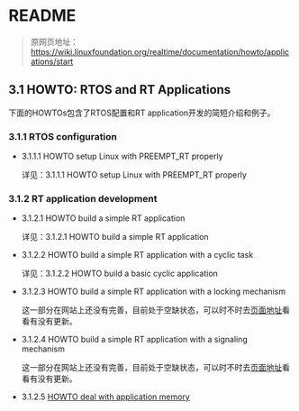 # README

> 原网页地址：https://wiki.linuxfoundation.org/realtime/documentation/howto/applications/start

## 3.1 HOWTO: RTOS and RT Applications

下面的HOWTOs包含了RTOS配置和RT application开发的简短介绍和例子。

<!-- The following HOWTOs include short instructions and examples for RTOS configuration and RT application development. -->

### 3.1.1 RTOS configuration

* 3.1.1.1 HOWTO setup Linux with PREEMPT_RT properly

    详见：3.1.1.1 HOWTO setup Linux with PREEMPT_RT properly

<!-- * 3.1.1.1 [HOWTO setup Linux with PREEMPT_RT properly](https://wiki.linuxfoundation.org/realtime/documentation/howto/applications/preemptrt_setup) -->

### 3.1.2 RT application development

* 3.1.2.1 HOWTO build a simple RT application

    详见：3.1.2.1 HOWTO build a simple RT application

<!-- * 3.1.2.1 [HOWTO build a simple RT application](https://wiki.linuxfoundation.org/realtime/documentation/howto/applications/application_base) -->

* 3.1.2.2 HOWTO build a simple RT application with a cyclic task

    详见：3.1.2.2 HOWTO build a basic cyclic application

<!-- * 3.1.2.2 [HOWTO build a simple RT application with a cyclic task](https://wiki.linuxfoundation.org/realtime/documentation/howto/applications/cyclic) -->

* 3.1.2.3 HOWTO build a simple RT application with a locking mechanism

    这一部分在网站上还没有完善，目前处于空缺状态，可以时不时去[页面地址](https://wiki.linuxfoundation.org/realtime/documentation/howto/applications/locking)看看有没有更新。

<!-- * 3.1.2.3 [HOWTO build a simple RT application with a locking mechanism](https://wiki.linuxfoundation.org/realtime/documentation/howto/applications/locking) -->

* 3.1.2.4 HOWTO build a simple RT application with a signaling mechanism

    这一部分在网站上还没有完善，目前处于空缺状态，可以时不时去[页面地址](https://wiki.linuxfoundation.org/realtime/documentation/howto/applications/signal)看看有没有更新。

<!-- * 3.1.2.4 [HOWTO build a simple RT application with a signaling mechanism](https://wiki.linuxfoundation.org/realtime/documentation/howto/applications/signal) -->

* 3.1.2.5 [HOWTO deal with application memory](https://wiki.linuxfoundation.org/realtime/documentation/howto/applications/memory)



